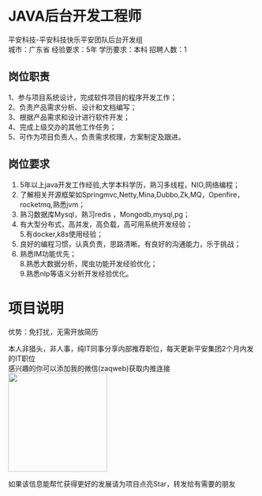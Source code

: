 # JAVA后台开发工程师
平安科技-平安科技快乐平安团队后台开发组  
城市：广东省 经验要求：5年 学历要求：本科  招聘人数：1

## 岗位职责
1、参与项目系统设计，完成软件项目的程序开发工作；   
2、负责产品需求分析、设计和文档编写；   
3、根据产品需求和设计进行软件开发；   
4、完成上级交办的其他工作任务；   
5、可作为项目负责人，负责需求梳理，方案制定及跟进。

## 岗位要求
1. 5年以上java开发工作经验,大学本科学历，熟习多线程，NIO,网络编程；   
2. 了解相关开源框架如Springmvc,Netty,Mina,Dubbo,Zk,MQ，Openfire，rocketmq,熟悉jvm；   
3. 熟习数据库Mysql，熟习redis ，Mongodb,mysql,pg；   
4. 有大型分布式，高并发，高负载，高可用系统开发经验；   
5.有docker,k8s使用经验；   
6. 良好的编程习惯，认真负责，思路清晰。有良好的沟通能力，乐于挑战；   
7. 熟悉IM功能优先；   
8.熟悉大数据分析，爬虫功能开发经验优化；   
9.熟悉nlp等语义分析开发经验优化。

# 项目说明

优势：免打扰，无需开放简历

本人非猎头，非人事，纯IT同事分享内部推荐职位，每天更新平安集团2个月内发的IT职位  
感兴趣的你可以添加我的微信(zaqweb)获取内推连接  
<img src="https://github.com/zaqweb/PA-IT-JOBS/blob/master/WechatICode.jpeg"  height="200" width="200">

如果该信息能帮忙获得更好的发展请为项目点亮Star，转发给有需要的朋友




